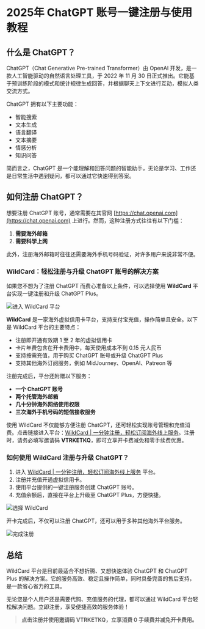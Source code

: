 # 2025年 ChatGPT 账号一键注册与使用教程

## 什么是 ChatGPT？

ChatGPT（Chat Generative Pre-trained Transformer）由 OpenAI 开发，是一款人工智能驱动的自然语言处理工具，于 2022 年 11 月 30 日正式推出。它能基于预训练阶段的模式和统计规律生成回答，并根据聊天上下文进行互动，模拟人类交流方式。

ChatGPT 拥有以下主要功能：

- 智能搜索
- 文本生成
- 语言翻译
- 文本摘要
- 情感分析
- 知识问答

简而言之，ChatGPT 是一个能理解和回答问题的智能助手，无论是学习、工作还是日常生活中遇到疑问，都可以通过它快速得到答案。

## 如何注册 ChatGPT？

想要注册 ChatGPT 账号，通常需要在其官网 [https://chat.openai.com](https://chat.openai.com) 上进行。然而，这种注册方式往往有以下门槛：

1. **需要海外邮箱**
2. **需要科学上网**

此外，注册海外邮箱时往往还需要海外手机号码验证，对许多用户来说非常不便。

### WildCard：轻松注册与升级 ChatGPT 账号的解决方案

如果您不想为了注册 ChatGPT 而费心准备以上条件，可以选择使用 **WildCard** 平台实现一键注册和升级 ChatGPT Plus。

![进入 WildCard 平台](https://aipanda-chatgpt.github.io/img/chatgpt-register-2024.assets/1.png)

**WildCard** 是一家海外虚拟信用卡平台，支持支付宝充值，操作简单且安全。以下是 WildCard 平台的主要特点：

- 注册即开通有效期 1 至 2 年的虚拟信用卡
- 卡片年费包含在开卡费用中，每天使用成本不到 0.15 元人民币
- 支持按需充值，用于购买 ChatGPT 账号或升级 ChatGPT Plus
- 支持其他海外订阅服务，例如 MidJourney、OpenAI、Patreon 等

注册完成后，平台还附赠以下服务：

- **一个 ChatGPT 账号**
- **两个托管海外邮箱**
- **几十分钟海外网络使用权限**
- **三次海外手机号码的短信接收服务**

使用 WildCard 不仅能够方便注册 ChatGPT，还可轻松实现账号管理和充值消费。点击链接进入平台：[WildCard | 一分钟注册，轻松订阅海外线上服务](https://yeka.ai/i/VTRKETKQ)。注册时，请务必填写邀请码 **VTRKETKQ**，即可立享开卡费减免和零手续费优惠。

### 如何使用 WildCard 注册与升级 ChatGPT？

1. 进入 [WildCard | 一分钟注册，轻松订阅海外线上服务](https://yeka.ai/i/VTRKETKQ) 平台。
2. 注册并充值开通虚拟信用卡。
3. 使用平台提供的一键注册服务创建 ChatGPT 账号。
4. 充值余额后，直接在平台上升级至 ChatGPT Plus，方便快捷。

![选择 WildCard](https://aipanda-chatgpt.github.io/img/chatgpt-register-2024.assets/3.PNG)

开卡完成后，不仅可以注册 ChatGPT，还可以用于多种其他海外平台服务。

![完成注册](https://aipanda-chatgpt.github.io/img/chatgpt-register-2024.assets/2.png)

## 总结

WildCard 平台是目前最适合不想折腾、又想快速体验 ChatGPT 和 ChatGPT Plus 的解决方案。它的服务高效、稳定且操作简单，同时具备完善的售后支持，是一款省心省力的工具。

无论您是个人用户还是需要代购、充值服务的代理，都可以通过 WildCard 平台轻松解决问题。立即注册，享受便捷高效的服务体验！

> **点击注册并使用邀请码 VTRKETKQ，立享消费 0 手续费并减免开卡费用。**
